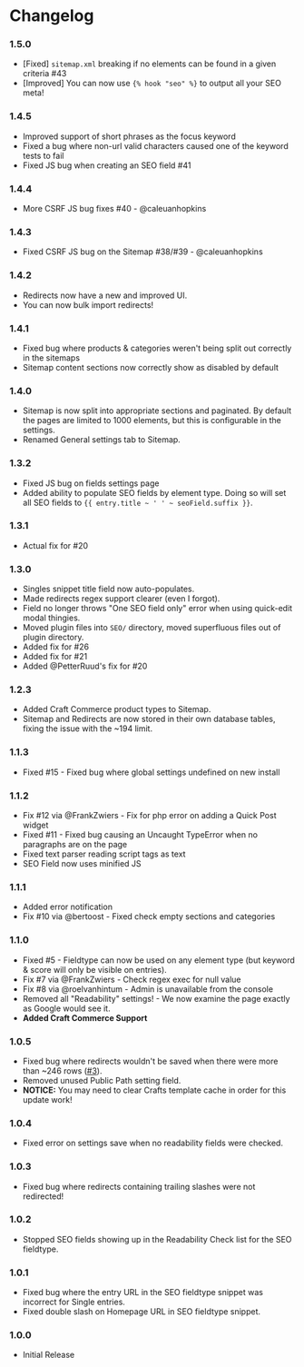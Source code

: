 # Changelog

### 1.5.0
- [Fixed] `sitemap.xml` breaking if no elements can be found in a given criteria #43
- [Improved] You can now use `{% hook "seo" %}` to output all your SEO meta!

### 1.4.5
- Improved support of short phrases as the focus keyword
- Fixed a bug where non-url valid characters caused one of the keyword tests to fail
- Fixed JS bug when creating an SEO field #41

### 1.4.4
- More CSRF JS bug fixes #40 - @caleuanhopkins

### 1.4.3
- Fixed CSRF JS bug on the Sitemap #38/#39 - @caleuanhopkins

### 1.4.2
- Redirects now have a new and improved UI.
- You can now bulk import redirects!

### 1.4.1
- Fixed bug where products & categories weren't being split out correctly in the sitemaps
- Sitemap content sections now correctly show as disabled by default

### 1.4.0
- Sitemap is now split into appropriate sections and paginated. By default the pages are limited to 1000 elements, but this is configurable in the settings.
- Renamed General settings tab to Sitemap.

### 1.3.2
- Fixed JS bug on fields settings page
- Added ability to populate SEO fields by element type. Doing so will set all SEO fields to `{{ entry.title ~ ' ' ~ seoField.suffix }}`.

### 1.3.1
- Actual fix for #20

### 1.3.0
- Singles snippet title field now auto-populates.
- Made redirects regex support clearer (even I forgot).
- Field no longer throws "One SEO field only" error when using quick-edit modal thingies.
- Moved plugin files into `SEO/` directory, moved superfluous files out of plugin directory.
- Added fix for #26
- Added fix for #21
- Added @PetterRuud's fix for #20

### 1.2.3
- Added Craft Commerce product types to Sitemap.
- Sitemap and Redirects are now stored in their own database tables, fixing the issue with the ~194 limit.

### 1.1.3
- Fixed #15 - Fixed bug where global settings undefined on new install

### 1.1.2
- Fix #12 via @FrankZwiers - Fix for php error on adding a Quick Post widget
- Fixed #11 - Fixed bug causing an Uncaught TypeError when no paragraphs are on the page
- Fixed text parser reading script tags as text
- SEO Field now uses minified JS

### 1.1.1
- Added error notification
- Fix #10 via @bertoost - Fixed check empty sections and categories

### 1.1.0
- Fixed #5 - Fieldtype can now be used on any element type (but keyword & score will only be visible on entries).
- Fix #7 via @FrankZwiers - Check regex exec for null value
- Fix #8 via @roelvanhintum - Admin is unavailable from the console
- Removed all "Readability" settings! - We now examine the page exactly as Google would see it.
- **Added Craft Commerce Support**

### 1.0.5
- Fixed bug where redirects wouldn't be saved when there were more than ~246 rows ([#3](https://github.com/ethercreative/seo/issues/3)).
- Removed unused Public Path setting field.
- **NOTICE:** You may need to clear Crafts template cache in order for this update work!

### 1.0.4
- Fixed error on settings save when no readability fields were checked.

### 1.0.3
- Fixed bug where redirects containing trailing slashes were not redirected!

### 1.0.2
- Stopped SEO fields showing up in the Readability Check list for the SEO fieldtype.

### 1.0.1
- Fixed bug where the entry URL in the SEO fieldtype snippet was incorrect for Single entries.
- Fixed double slash on Homepage URL in SEO fieldtype snippet.

### 1.0.0
- Initial Release